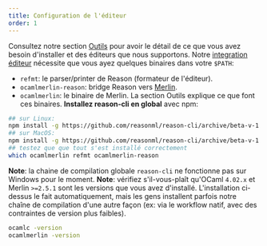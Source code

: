 ```yaml
---
title: Configuration de l'éditeur
order: 1
---
```


Consultez notre section [Outils](./tools) pour avoir le détail de ce que vous avez besoin d'installer et des éditeurs que nous supportons.
Notre [integration éditeur](./tools#editor-integration) nécessite que vous ayez quelques binaires dans votre `$PATH`:
- `refmt`: le parser/printer de Reason (formateur de l'éditeur).
- `ocamlmerlin-reason`: bridge Reason vers [Merlin](./tools#tools-command-line-utilities-merlin).
- `ocamlmerlin`: le binaire de Merlin.
La section Outils explique ce que font ces binaires.
**Installez reason-cli en global** avec npm:
```sh
## sur Linux:
npm install -g https://github.com/reasonml/reason-cli/archive/beta-v-1.13.6-bin-linux.tar.gz
## sur MacOS:
npm install -g https://github.com/reasonml/reason-cli/archive/beta-v-1.13.6-bin-darwin.tar.gz
## testez que que tout s'est installé correctement 
which ocamlmerlin refmt ocamlmerlin-reason
```
**Note**: la chaine de compilation globale `reason-cli` ne fonctionne pas sur Windows pour le moment.
**Note**: vérifiez s'il-vous-plaît qu'OCaml `4.02.x` et Merlin `>=2.5.1` sont les versions que vous avez d'installé. L'installation ci-dessus le fait automatiquement, mais les gens installent parfois notre chaîne de compilation d'une autre façon (ex: via le workflow natif, avec des contraintes de version plus faibles).

```sh
ocamlc -version
ocamlmerlin -version
```
